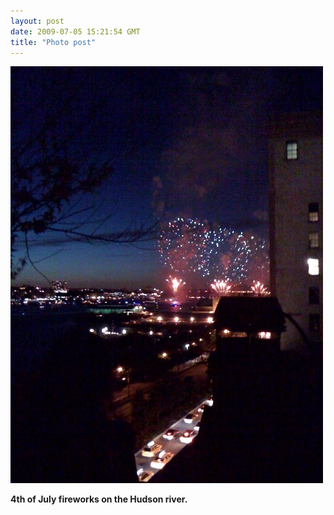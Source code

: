 ```yaml
---
layout: post
date: 2009-07-05 15:21:54 GMT
title: "Photo post"
---
```

![travisj](/images/298df51aaf5c3f8bdf32d354d47d9f53b0ad5f472fd06af945552519729bab77.jpg)

<b>4th of July fireworks on the Hudson river.</b>